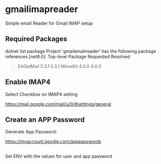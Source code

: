 # gmailimapreader
Simple email Reader for Gmail IMAP setup

## Required Packages

dotnet list package 
Project 'gmailemailreader' has the following package references
   [net6.0]:
   Top-level Package      Requested   Resolved
   > EAGetMail            5.3.1       5.3.1
   > MimeKit              4.0.0       4.0.0

##  Enable IMAP4

Select Checkbox on IMAP4 setting

https://mail.google.com/mail/u/0/#settings/general

## Create an APP Password

Generate App Password:

https://myaccount.google.com/apppasswords

##

Set ENV with the values for user and app password
